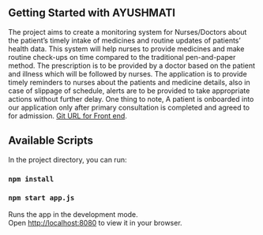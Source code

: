 ## Getting Started with AYUSHMATI
The project aims to create a monitoring system for Nurses/Doctors about the
patient’s timely intake of medicines and routine updates of patients’ health data. This
system will help nurses to provide medicines and make routine check-ups on time
compared to the traditional pen-and-paper method. The prescription is to be
provided by a doctor based on the patient and illness which will be followed by
nurses. The application is to provide timely reminders to nurses about the patients
and medicine details, also in case of slippage of schedule, alerts are to be provided
to take appropriate actions without further delay. One thing to note, A patient is
onboarded into our application only after primary consultation is completed and
agreed to for admission.
[Git URL for Front end](https://github.com/sagarbehare/ayushmati-backend).
## Available Scripts
In the project directory, you can run:
### `npm install`
### `npm start app.js`
Runs the app in the development mode.\
Open [http://localhost:8080](http://localhost:8080) to view it in your browser.

<!---
The page will reload when you make changes.\
You may also see any lint errors in the console.
### `npm run build` fails to minify
This section has moved here: [https://facebook.github.io/create-react-app/docs/troubleshooting#npm-run-build-fails-to-minify](https://facebook.github.io/create-react-app/docs/troubleshooting#npm-run-build-fails-to-minify)
-->
